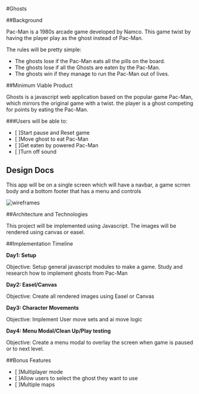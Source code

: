 #Ghosts

<!-- [Heroku link][heroku]

[heroku]: http://www.herokuapp.com -->

##Background

Pac-Man is a 1980s arcade game developed by Namco. This game twist by having the player play as the ghost instead of Pac-Man.

The rules will be pretty simple:

  - The ghosts lose if the Pac-Man eats all the pills on the board.
  - The ghosts lose if all the Ghosts are eaten by the Pac-Man.
  - The ghosts win if they manage to run the Pac-Man out of lives.

##Minimum Viable Product

Ghosts is a javascript web application based on the popular game Pac-Man, which mirrors the original game with a twist. the player is a ghost competing for points by eating the Pac-Man.

###Users will be able to:

- [ ]Start pause and Reset game
- [ ]Move ghost to eat Pac-Man
- [ ]Get eaten by powered Pac-Man
- [ ]Turn off sound

## Design Docs

This app will be on a single screen which will have a navbar, a game scrren body and a bottom footer that has a menu and controls

![wireframes](/wireframes/pacman-wireframe.jpg)

##Architecture and Technologies

This project will be implemented using Javascript. The images will be rendered using canvas or easel.

##Implementation Timeline

**Day1: Setup**

Objective: Setup general javascript modules to make a game. Study and research how to implement ghosts from Pac-Man

**Day2: Easel/Canvas**

Objective: Create all rendered images using Easel or Canvas

**Day3: Character Movements**

Objective: Implement User move sets and ai move logic

**Day4: Menu Modal/Clean Up/Play testing**

Objective: Create a menu modal to overlay the screen when game is paused or to next level.

##Bonus Features

- [ ]Multiplayer mode
- [ ]Allow users to select the ghost they want to use
- [ ]Multiple maps
